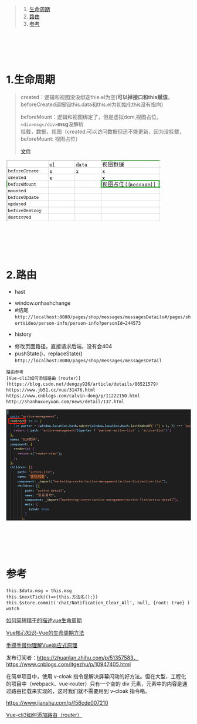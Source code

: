 > 1. <a href="#h1"> 生命周期 </a>
> 2. <a href="#h2"> 路由 </a>
> 3. <a href="#h3">  </a>
> <a href="#ck"> 参考 </a>

<br/><br/><br/><br/>
###  <h1 id="h1"> 1.生命周期 </h1>
> created：逻辑和视图没没绑定thie.el为空(**可以掉接口和this赋值**，beforeCreated调报错this.data和this.el为初始化this没有指向)<br/>
> 
> beforeMount：逻辑和视图绑定了，但是虚拟dom,视图占位，``<div>msg</div>``**msg**没解析<br/>
> 挂载，数据，视图（created:可以访问数据但还不能更新，因为没挂载，beforeMount: 视图占位）<br/>
>
> [文件](./life.html)

![图片1](./img/vue2-1.png)




<br/><br/><br/><br/>
###  <h1 id="h2"> 2.路由 </h1>
+ hast
 - window.onhashchange
 - #结尾
 <br/>```http://localhost:8080/pages/shop/messages/messagesDetailo#/pages/shortVideo/person-info/person-info?personId=244573```
+ history
 - 修改页面路径，直接请求后端，没有会404
 - pushState()、replaceState()
 <br/>```http://localhost:8080/pages/shop/messages/messagesDetail```

```
路由参考
[Vue-cli3如何添加路由（router）](https://blog.csdn.net/dengzy926/article/details/86521579)
https://www.jb51.cc/vue/31476.html
https://www.cnblogs.com/calvin-dong/p/11222150.html
http://shanhuxueyuan.com/news/detail/137.html
```

![动态重定向](./img/动态重定向.png)




<br/><br/><br/><br/>
###  <h1 id="ck"> 参考 </h1>
```
this.$data.msg = this.msg
this.$nextTick(()=>{this.方法名();})
this.$store.commit('chat/Notification_Clear_All', null, {root: true} )
watch
```
[如何简短精干的描述vue生命周期](https://www.jianshu.com/p/a165474f620e)

[Vue核心知识-Vue的生命周期方法](https://www.jianshu.com/p/ca50f0651fe0)

[手摸手带你理解Vue响应式原理](https://mp.weixin.qq.com/s?__biz=MzI4OTY2MzE0OA==&mid=2247486683&idx=1&sn=2171032be7b0ad58e957bdf22aaf70b9&chksm=ec2afd18db5d740e4fab45f2af60a88d61a03e614f35066a28d5a85cf73d7ecf61a1c38318df&mpshare=1&scene=1&srcid=&sharer_sharetime=1593480923272&sharer_shareid=7c051bef8d1eeee00a3c6ff9c1514600&key=7fa4c9207b4feb1fd45e105b2e33a6a8f8dd9029a5453f8f6b53455d9bb4d4f39e5dfd1f8e521ebf42a84deaf6e45b43ce967ede6f34e6994054ef29bb0afffb3937464f7d3d739377f37b9272f4381d&ascene=1&uin=MzExOTA2NzkyNg%3D%3D&devicetype=Windows+10+x64&version=62090523&lang=zh_CN&exportkey=AwF%2BpcLZXB4JqRBh4wUHPCg%3D&pass_ticket=eu4%2B9AfWrv6A1J6FRRkkaRm3YWQy5kJFhT4YFzpN9NsMmLd86tDzyMrOQzooM2B1)

发布订阅者：https://zhuanlan.zhihu.com/p/51357583、https://www.cnblogs.com/itgezhu/p/10947405.html

[]()

在简单项目中，使用  v-cloak 指令是解决屏幕闪动的好方法。但在大型、工程化的项目中（webpack、vue-router）只有一个空的 div 元素，元素中的内容是通过路由挂载来实现的，这时我们就不需要用到 v-cloak 指令咯。

https://www.jianshu.com/p/f56cde007210

[Vue-cli3如何添加路由（router）](https://blog.csdn.net/dengzy926/article/details/86521579)
